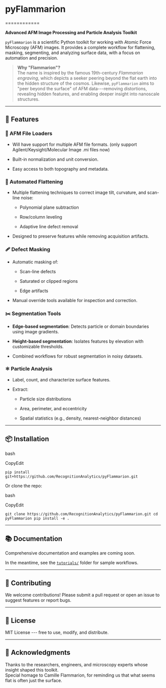 # pyFlammarion
============

**Advanced AFM Image Processing and Particle Analysis Toolkit**

`pyFlammarion` is a scientific Python toolkit for working with Atomic Force Microscopy (AFM) images. It provides a complete workflow for flattening, masking, segmenting, and analyzing surface data, with a focus on automation and precision.

> **Why "Flammarion"?**\
> The name is inspired by the famous 19th-century *Flammarion engraving*, which depicts a seeker peering beyond the flat earth into the hidden structure of the cosmos. Likewise, `pyFlammarion` aims to "peer beyond the surface" of AFM data---removing distortions, revealing hidden features, and enabling deeper insight into nanoscale structures.

* * * * *

🧰 Features
-----------

### 📁 AFM File Loaders

-   Will have support for multiple AFM file formats. (only support Agilent/Keysight/Molecular Image .mi files now)

-   Built-in normalization and unit conversion.

-   Easy access to both topography and metadata.

### 🧼 Automated Flattening

-   Multiple flattening techniques to correct image tilt, curvature, and scan-line noise:

    -   Polynomial plane subtraction

    -   Row/column leveling

    -   Adaptive line defect removal

-   Designed to preserve features while removing acquisition artifacts.

### 🩹 Defect Masking

-   Automatic masking of:

    -   Scan-line defects

    -   Saturated or clipped regions

    -   Edge artifacts

-   Manual override tools available for inspection and correction.

### ✂️ Segmentation Tools

-   **Edge-based segmentation**: Detects particle or domain boundaries using image gradients.

-   **Height-based segmentation**: Isolates features by elevation with customizable thresholds.

-   Combined workflows for robust segmentation in noisy datasets.

### ⚛️ Particle Analysis

-   Label, count, and characterize surface features.

-   Extract:

    -   Particle size distributions

    -   Area, perimeter, and eccentricity

    -   Spatial statistics (e.g., density, nearest-neighbor distances)

* * * * *

📦 Installation
---------------

bash

CopyEdit

`pip install git+https://github.com/RecognitionAnalytics/pyFlammarion.git`

Or clone the repo:

bash

CopyEdit

`git clone https://github.com/RecognitionAnalytics/pyFlammarion.git
cd pyFlammarion
pip install -e .
`

* * * * *
 

📚 Documentation
----------------

Comprehensive documentation and examples are coming soon.

In the meantime, see the [`tutorials/`](https://github.com/RecognitionAnalytics/pyFlammarion/blob/main/Tutorials.ipynb) folder for sample workflows.

* * * * *

🤝 Contributing
---------------

We welcome contributions! Please submit a pull request or open an issue to suggest features or report bugs.

* * * * *

🧪 License
----------

MIT License --- free to use, modify, and distribute.

* * * * *

🌌 Acknowledgments
------------------

Thanks to the researchers, engineers, and microscopy experts whose insight shaped this toolkit.\
Special homage to Camille Flammarion, for reminding us that what seems flat is often just the surface.